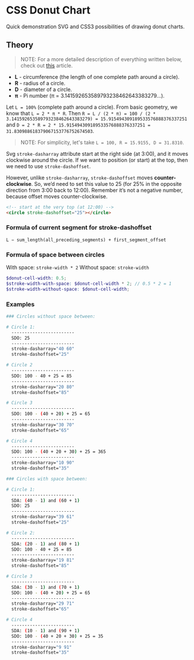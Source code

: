 # CSS Donut Chart

Quick demonstration SVG and CSS3 possibilities of drawing donut charts.

## Theory

> NOTE: For a more detailed description of everything written below, check out [this][article] article.

- **L** - circumference (the length of one complete path around a circle).
- **R** - radius of a circle.
- **D** - diameter of a circle.
- **π** - Pi number (π = 3.141592653589793238462643383279...).

Let `L = 100%` (complete path around a circle). From basic geometry, we know that `L = 2 * π * R`. Then `R = L / (2 * π) = 100 / (2 * 3.141592653589793238462643383279) = 15.915494309189533576888376337251` and `D = 2 * R = 2 * 15.915494309189533576888376337251 = 31.830988618379067153776752674503`.

> NOTE: For simplicity, let's take `L = 100, R = 15.9155, D = 31.8310`.

Svg `stroke-dasharray` attribute start at the right side (at 3:00), and it moves clockwise around the circle. If we want to position (or start) at the top, then we need to use `stroke-dashoffset`.

However, unlike `stroke-dasharray`, `stroke-dashoffset` moves **counter-clockwise**. So, we’d need to set this value to 25 (for 25% in the opposite direction from 3:00 back to 12:00). Remember it’s not a negative number, because offset moves counter-clockwise.

```html
<!-- start at the very top (at 12:00) -->
<circle stroke-dashoffset="25"></circle>
```

### Formula of current segment for stroke-dashoffset

`L − sum_length(all_preceding_segments) + first_segment_offset`

### Formula of space between circles

With space: `stroke-width * 2`
Without space: `stroke-width`

```scss
$donut-cell-width: 0.5;
$stroke-width-with-space: $donut-cell-width * 2; // 0.5 * 2 = 1
$stroke-width-without-space: $donut-cell-width;
```

### Examples

```bash
### Circles without space between:

# Circle 1:
  ------------------------
  SDO: 25
  ------------------------
  stroke-dasharray="40 60"
  stroke-dashoffset="25"

# Circle 2
  ------------------------
  SDO: 100 - 40 + 25 = 85
  ------------------------
  stroke-dasharray="20 80"
  stroke-dashoffset="85"

# Circle 3
  ------------------------
  SDO: 100 - (40 + 20) + 25 = 65
  ------------------------
  stroke-dasharray="30 70"
  stroke-dashoffset="65"

# Circle 4
  ------------------------
  SDO: 100 - (40 + 20 + 30) + 25 = 365
  ------------------------
  stroke-dasharray="10 90"
  stroke-dashoffset="35"
```

```bash
### Circles with space between:

# Circle 1:
  ------------------------
  SDA: (40 - 1) and (60 + 1)
  SDO: 25
  ------------------------
  stroke-dasharray="39 61"
  stroke-dashoffset="25"

# Circle 2:
  ------------------------
  SDA: (20 - 1) and (80 + 1)
  SDO: 100 - 40 + 25 = 85
  ------------------------
  stroke-dasharray="19 81"
  stroke-dashoffset="85"

# Circle 3
  ------------------------
  SDA: (30 - 1) and (70 + 1)
  SDO: 100 - (40 + 20) + 25 = 65
  ------------------------
  stroke-dasharray="29 71"
  stroke-dashoffset="65"

# Circle 4
  ------------------------
  SDA: (10 - 1) and (90 + 1)
  SDO: 100 - (40 + 20 + 30) + 25 = 35
  ------------------------
  stroke-dasharray="9 91"
  stroke-dashoffset="35"

```

[article]: https://heyoka.medium.com/scratch-made-svg-donut-pie-charts-in-html5-2c587e935d72
